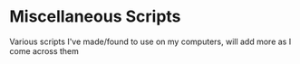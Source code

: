 # Miscellaneous Scripts
Various scripts I've made/found to use on my computers, will add more as I come across them
